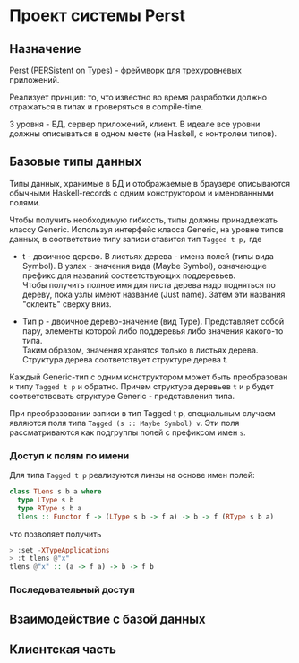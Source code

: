 # Проект системы Perst

## Назначение

Perst \(PERSistent on Types\) - фреймворк для трехуровневых приложений.

Реализует принцип: то, что известно во время разработки должно отражаться в типах и проверяться в compile-time.

3 уровня - БД, сервер приложений, клиент. В идеале все уровни должны описываться в одном месте \(на Haskell, с контролем типов\).

## Базовые типы данных

Типы данных, хранимые в БД и отображаемые в браузере описываются обычными Haskell-records с одним конструктором и именованными полями.

Чтобы получить необходимую гибкость, типы должны принадлежать классу Generic. Используя интерфейс класса Generic, на уровне типов данных, в соответствие типу записи ставится тип `Tagged t p,` где

* t - двоичное дерево. В листьях дерева - имена полей \(типы вида Symbol\). В узлах - значения вида \(Maybe Symbol\), означающие префикс для названий соответствующих поддеревьев.  
  Чтобы получить полное имя для листа дерева надо подняться по дереву, пока узлы имеют название \(Just name\). Затем эти названия "склеить" сверху вниз.

* Тип p - двоичное дерево-значение \(вид Type\). Представляет собой пару, элементы которой либо поддеревья либо значения какого-то типа.  
  Таким образом, значения хранятся только в листьях дерева.  
  Структура дерева соответствует структуре дерева t.

Каждый Generic-тип с одним конструктором может быть преобразован к типу `Tagged t p` и обратно. Причем структура деревьев `t` и `p` будет соответствовать структуре Generic - представления типа.

При преобразовании записи в тип Tagged t p, специальным случаем являются поля типа `Tagged (s :: Maybe Symbol) v`. Эти поля рассматриваются как подгруппы полей с префиксом имен `s`.

### Доступ к полям по имени

Для типа `Tagged t p` реализуются линзы на основе имен полей:

```Haskell
class TLens s b a where
  type LType s b
  type RType s b a
  tlens :: Functor f -> (LType s b -> f a) -> b -> f (RType s b a)
```

что позволяет получить

```Haskell
> :set -XTypeApplications
> :t tlens @"x" 
tlens @"x" :: (a -> f a) -> b -> f b
```

### Последовательный доступ

## Взаимодействие с базой данных

## Клиентская часть



